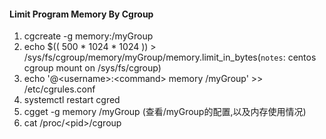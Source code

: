 #### Limit Program Memory By Cgroup
1. cgcreate -g memory:/myGroup
2. echo $(( 500 * 1024 * 1024 )) > /sys/fs/cgroup/memory/myGroup/memory.limit_in_bytes(`notes`: centos cgroup mount on /sys/fs/cgroup)
3. echo '@\<username\>:\<command\> memory /myGroup' >> /etc/cgrules.conf
4. systemctl restart cgred
5. cgget -g memory /myGroup (查看/myGroup的配置,以及内存使用情况)
6. cat /proc/\<pid\>/cgroup

